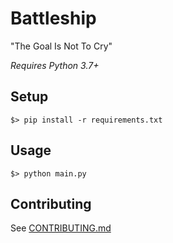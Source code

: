 # Battleship
"The Goal Is Not To Cry"

*Requires Python 3.7+*

## Setup
```
$> pip install -r requirements.txt
```

## Usage
```
$> python main.py
```


## Contributing
See [CONTRIBUTING.md](./CONTRIBUTING.md)